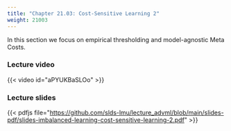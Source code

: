 ```yaml
---
title: "Chapter 21.03: Cost-Sensitive Learning 2"
weight: 21003
---  
```

In this section we focus on empirical thresholding and model-agnostic Meta Costs.
<!--more-->

### Lecture video

{{< video id="aPYUKBaSLOo" >}}

### Lecture slides

{{< pdfjs file="https://github.com/slds-lmu/lecture_advml/blob/main/slides-pdf/slides-imbalanced-learning-cost-sensitive-learning-2.pdf" >}}

